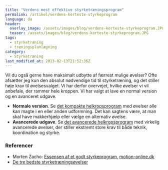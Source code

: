 ```yaml
---
title: "Verdens mest effektive styrketræningsprogram"
permalink: /artikel/verdens-korteste-styrkeprogram
language: da
header:
  overlay_image: /assets/images/blog/verdens-korteste-styrkeprogram.JPG
  teaser: /assets/images/blog/verdens-korteste-styrkeprogram.JPG
tags:
  - styrketræning
  - træningsplanlægning
category:
  - Styrketræning
last_modified_at: 2013-02-13T21:52:36Z
---
```


Vil du også gerne have maksimalt udbytte af færrest mulige øvelser? Ofte afsætter jeg kun den absolut nødvendige tid til styrketræning, og det stiller høje krav til øvelsesvalget. Vi har derfor overvejet, hvilke øvelser vi vil anbefale, der rammer hele kroppen. Vi har valgt at lave en normal version og en avanceret udgave.

- **Normale version**. Se [det kompakte helkropsprogram](/node/435) med øvelser alle kan magte i en eller anden udformning. Det kan sagtens være, at man skal have makkerhjælp eller vælge en alternativ øvelse.
- **Avancerede udgave**. Se [det avancerede helkropsprogram](/node/434) med virkelig avancerede øvelser, der stiller ekstremt store krav til både teknik, koordination og styrke.

### Referencer

- Morten Zacho: [Essensen af et godt styrkeprogram](http://www.motion-online.dk/styrketraening/styrke_-_oevelser/essensen_af_et_godt_styrketraeningsprogram./), [motion-online.dk](http://motion-online.dk)
- [De tre bedste styrketræningsøvelser](http://www.nettraening.dk/de-3-bedste-styrketr%C3%A6nings%C3%B8velser)
